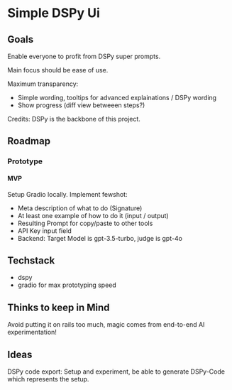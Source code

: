 # Simple DSPy Ui

## Goals
Enable everyone to profit from DSPy super prompts.

Main focus should be ease of use.

Maximum transparency:
- Simple wording, tooltips for advanced explainations / DSPy wording
- Show progress (diff view betweeen steps?)


Credits: DSPy is the backbone of this project.

## Roadmap

### Prototype

#### MVP
Setup Gradio locally. Implement fewshot:
- Meta description of what to do (Signature)
- At least one example of how to do it (input / output)
- Resulting Prompt for copy/paste to other tools
- API Key input field
- Backend: Target Model is gpt-3.5-turbo, judge is gpt-4o

## Techstack
- dspy
- gradio for max prototyping speed

## Thinks to keep in Mind
Avoid putting it on rails too much, magic comes from end-to-end AI experimentation!

## Ideas
DSPy code export: Setup and experiment, be able to generate DSPy-Code which represents the setup.
